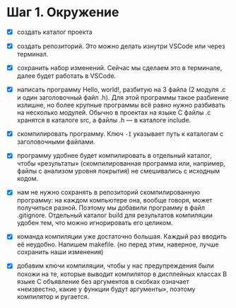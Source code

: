 # Шаг 1. Окружение
- [x] создать каталог проекта
- [x] создать репозиторий. Это можно делать изнутри VSCode или через терминал.
- [x] сохранить набор изменений. Сейчас мы сделаем это в терминале, далее будет работать в VSCode.
- [x] написать программу Hello, world!, разбитую на 3 файла (2 модуля .c и один заголовочный файл .h). Для этой программы такое разбиение излишне, но более крупные программы всё равно нужно разбивать на несколько модулей. 
    Обычно в проектах на языке C файлы .c хранятся в каталоге src, а файлы .h — в каталоге include.
- [x] скомпилировать программу. Ключ `-I` указывает путь к каталогам с заголовочными файлами.
- [x] программу удобнее будет компилировать в отдельный каталог, чтобы «результаты» (скомпилированная программа или, например, файлы с анализом уровня покрытия) не смешивались с исходным кодом.
- [x] нам не нужно сохранять в репозиторий скомпилированную программу: на каждом компьютере она, вообще говоря, может получиться разной. Поэтому мы добавили программу в файл .gitignore. Отдельный каталог build для результатов компиляции удобен тем, что можно игнорировать его целиком.
- [x] команда компиляции уже достаточно большая. Каждый раз вводить её неудобно. Напишем makefile.
    (но перед этим, наверное, лучше сохранить наши изменения)

- [x] добавим ключи компиляции, чтобы у нас предупреждения были похожи на те, которые выводит компилятор в дисплейных классах
    В языке C объявление без аргументов в скобках означает «неизвестно, какие у функции будут аргументы», поэтому компилятор и ругается.
